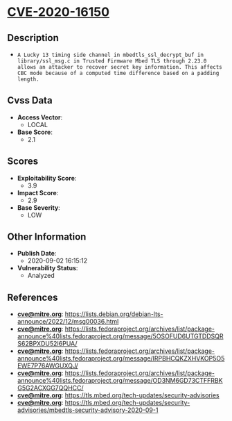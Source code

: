 
# [CVE-2020-16150](https://cve.mitre.org/cgi-bin/cvename.cgi?name=CVE-2020-16150)

## Description

- `A Lucky 13 timing side channel in mbedtls_ssl_decrypt_buf in library/ssl_msg.c in Trusted Firmware Mbed TLS through 2.23.0 allows an attacker to recover secret key information. This affects CBC mode because of a computed time difference based on a padding length.`

## Cvss Data

- **Access Vector**:
  - LOCAL
- **Base Score**:
  - 2.1

## Scores

- **Exploitability Score**:
  - 3.9
- **Impact Score**:
  - 2.9
- **Base Severity**:
  - LOW

## Other Information

- **Publish Date**:
  - 2020-09-02 16:15:12
- **Vulnerability Status**:
  - Analyzed

## References

- **cve@mitre.org**: https://lists.debian.org/debian-lts-announce/2022/12/msg00036.html
- **cve@mitre.org**: https://lists.fedoraproject.org/archives/list/package-announce%40lists.fedoraproject.org/message/5OSOFUD6UTGTDDSQRS62BPXDU52I6PUA/
- **cve@mitre.org**: https://lists.fedoraproject.org/archives/list/package-announce%40lists.fedoraproject.org/message/IRPBHCQKZXHVKOP5O5EWE7P76AWGUXQJ/
- **cve@mitre.org**: https://lists.fedoraproject.org/archives/list/package-announce%40lists.fedoraproject.org/message/OD3NM6GD73CTFFRBKG5G2ACXGG7QQHCC/
- **cve@mitre.org**: https://tls.mbed.org/tech-updates/security-advisories
- **cve@mitre.org**: https://tls.mbed.org/tech-updates/security-advisories/mbedtls-security-advisory-2020-09-1
